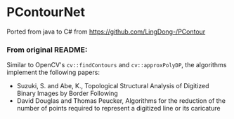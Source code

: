 # PContourNet
Ported from java to C# from https://github.com/LingDong-/PContour

### From original README:
Similar to OpenCV's `cv::findContours` and `cv::approxPolyDP`, the algorithms implement the following papers:
- Suzuki, S. and Abe, K., Topological Structural Analysis of Digitized Binary Images by Border Following
- David Douglas and Thomas Peucker, Algorithms for the reduction of the number of points required to represent a digitized line or its caricature
